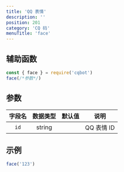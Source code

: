 ```yaml
---
title: 'QQ 表情'
description: ''
position: 201
category: 'CQ 码'
menuTitle: 'face'
---
```


## 辅助函数

```js
const { face } = require('cqbot')
face(/*参数*/)
```

## 参数

| 字段名 | 数据类型 | 默认值 | 说明 |
| :---: | :---: | :---: | :---: |
| `id` | string | | QQ 表情 ID |

## 示例

```js
face('123')
```
